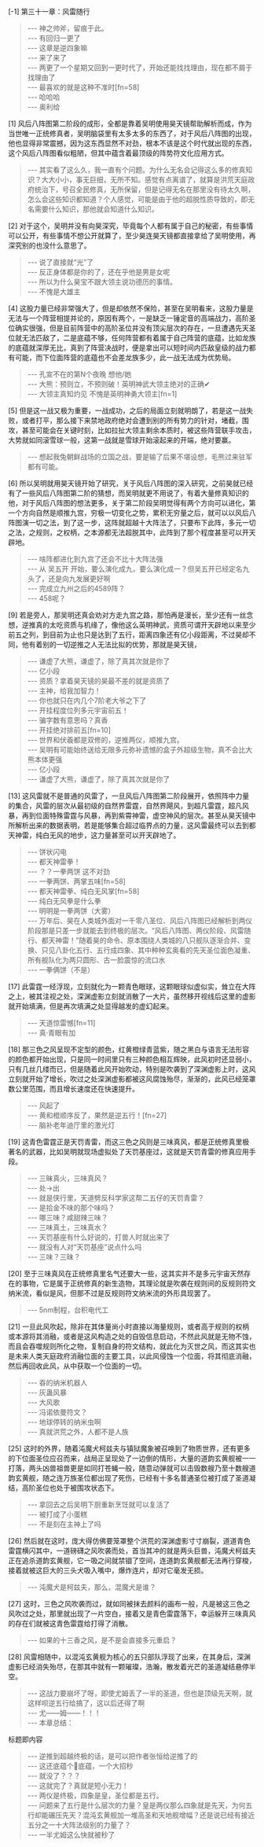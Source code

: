 
[-1] 第三十一章：风雷随行
>--- 神之帅斧，留痕于此。<br>
>--- 有回归一更了<br>
>--- 这章是逆四象嘛<br>
>--- 来了来了<br>
>--- 两更了一个星期又回到一更时代了，开始还能找找理由，现在都不屑于找理由了<br>
>--- 最喜欢的就是这种不准时[fn=58]<br>
>--- 哈哈哈<br>
>--- 奥利给<br>

[1] 风后八阵图第二阶段的成形，全都是靠着吴明使用昊天镜帮助解析而成，作为当世唯一正统修真者，吴明脑袋里有太多太多的东西了，对于风后八阵图的出现，他也显得非常震撼，因为这东西显然不对劲，根本不该是这个时代就出现的东西，这个风后八阵图看似粗陋，但其中蕴含着最顶级的阵势符文化应用方式。
>--- 其实看了这么久，我一直有个问题。为什么无名会记得这么多的修真知识？大大小小，事无巨细，无所不知。感觉有点离谱了，就算是洪荒天庭政府统治下，号召全民修真，无所保留，但是记得无名在那里没有待太久啊，怎么会这些知识都知道？个人感觉，可能是由于他的超脱性质导致的，即无名需要什么知识，那他就会知道什么知识。<br>

[2] 对于这个，吴明并没有向昊深究，毕竟每个人都有属于自己的秘密，有些事情可以公开，有些事情不想公开就算了，至少昊连昊天镜都直接拿给了吴明使用，再深究别的也没什么意思了。
>--- 说了直接就“光”了<br>
>--- 反正身体都是你的了，还在乎他是男是女呢<br>
>--- 所以为什么昊宝不跟大领主说功德历的事情。<br>
>--- 不愧是大雄主<br>

[4] 这股力量已经非常强大了，但是却依然不保险，甚至在吴明看来，这股力量是无法与一个阵营相提并论的，原因有两个，一是缺乏一锤定音的高端战力，高阶圣位确实很强，但是目前阵营中的高阶圣位并没有顶尖层次的存在，一旦遭遇先天圣位就无法匹敌了，二是底蕴不够，任何阵营都有着属于自己阵营的底蕴，比如龙族的底蕴就深厚无比，真到了阵营决战时，便是拿出可以短时间内匹敌皇级的战力都有可能，而下位面阵营的底蕴也不会差龙族多少，此一战无法成为优势局。
>--- 孔宣不在的第N个夜晚 想他/她<br>
>--- 大熊：预则立，不预则破！英明神武大领主绝对的正确✔<br>
>--- 大领主真知灼见 不愧是英明神勇大领主[fn=1]<br>

[5] 但是这一战又极为重要，一战成功，之后的局面立刻就明朗了，若是这一战失败，或者打平，那么接下来禁地政府绝对会遭到别的所有势力的针对，堵截，围攻，甚至可能会在关键时刻，比如拉扯大领主剩余本质时，被这些阵营联手攻击，大势就如同滚雪球一般，这第一战就是雪球开始滚起来的开端，绝对要赢。
>--- 想起我兔朝鲜战场的立国之战，要是输了后果不堪设想，毛熊过来驻军都有可能。<br>

[6] 所以吴明就用昊天镜开始了研究，关于风后八阵图的深入研究，之前昊就已经有了一些风后八阵图第二阶的猜想，而吴明就更不用说了，有着大量修真知识的他，对于风后八阵图的想法更多，关于第二阶段吴明觉得有两个方向可以进化，第一个方向自然是顺推九宫，穷极一切变化之势，累积无穷量之后，就可以以风后八阵图演一切之法，到了这一步，这阵就超越十大阵法了，只要布下此阵，多元一切之法，之规则，之权柄，之本源都无法超脱其中，此阵到了那个程度甚至可以开天辟地。
>--- 啥阵都进化到九宫了还会不比十大阵法强<br>
>--- 从 吴五开 开始，要么演化成九，要么演化成一？但吴五开已经定名九头了，还是向九发展更好啊<br>
>--- 完成立九州之后的4589阵？<br>
>--- 458呢？<br>

[9] 若是旁人，那吴明还真会劝对方走九宫之路，那怕再是漫长，至少还有一丝念想，逆推真的太吃资质与机缘了，像他这么英明神武，资质可谓开天辟地以来至少前五之列，到目前为止也只是达到了五行，距离四象还有亿小段距离，不过昊却不同，他有着别的一切逆推之人无法比拟的优势，那就是昊天镜，
>--- 谦虚了大熊，谦虚了，除了真其次就是你了<br>
>--- 亿小段<br>
>--- 资质？拿着昊天镜的昊最不差的就是资质了<br>
>--- 主神，给我加智力！<br>
>--- 你也就只在内几个7阶老大爷之下了<br>
>--- 开挂程度位列多元宇宙前五！<br>
>--- 骗字数有意思吗？真香<br>
>--- 开挂绝对排前五[fn=10]<br>
>--- 世界和伏羲都是双修的，逆推两仪，顺推九宫。<br>
>--- 吴明有可能始终送给无限多元弥补遗憾的盒子外超级生物，真不会比大熊本体更强<br>
>--- 亿小段<br>
>--- 谦虚了大熊，谦虚了，除了真其次就是你了<br>

[13] 这风雷就不是普通的风雷了，一旦风后八阵图第二阶段展开，依照阵中力量的集合，风雷的层次从最初级的自然界雷霆，自然界飓风，到超凡雷霆，超凡风暴，再到位面特殊雷霆与风暴，再到紫霄神雷，虚空神风的层次。甚至从昊天镜中所解析出来的数据表明，若是能够集合超过临界点的力量，这风雷最终可以去到都天神雷，纯白无风的地步，这力量甚至可以开天辟地了。
>--- 饼状闪电<br>
>--- 都天神雷拳！<br>
>--- ？？一拳两饼 这不对劲<br>
>--- 一拳两饼、两掌五味[fn=58]<br>
>--- 都天神雷拳、纯白无风掌[fn=58]<br>
>--- 纯白无风拳是什么拳<br>
>--- 明明是一拳两饼（大雾）<br>
>--- 万年后、昊在人类城外面对一千零八圣位、风后八阵图已经解析到两仪阶段那是只差一步就能去到终极的层次。“风后八阵图、两仪阶段、风雷随行、都天神雷！”随着昊的命令、原本围绕人类城的八只舰队逐渐合并、变换、只见八卦化五行、五行成四象、其中种种玄奥看的先天圣位面色凝重、所有舰队化为两只圆形、古一脸震惊的流口水<br>
>--- 一拳俩饼（不是）<br>

[17] 此雷霆一经浮现，立刻就化为一颗青色眼球，这颗眼球似虚似实，耸立在大阵之上，被其注视之处，深渊虚影立刻就消散了一大片，虽然移开视线后这里的虚影就开始填满，但是再次填满之处显得越发的虚幻起来。
>--- 天道惊雷憾[fn=11]<br>
>--- 真·青眼有加<br>

[18] 那三色之风呈现不定型的颜色，红黄橙绿青蓝紫，随之黑白与语言无法形容的颜色都开始出现，只是同一时间里只有三种颜色相互辉映，此风初时还显弱小，只有几丝几缕而已，但是随着此风开始吹动，特别是吹袭到了深渊虚影上时，这风立刻就开始了增长，吹过之处深渊虚影都被这风腐蚀殆尽，渐渐的，此风已经笼罩数公里范围，而且增长速度还在快速提升。
>--- 风起了<br>
>--- 黄和橙顺序反了，果然是逆五行！[fn=27]<br>
>--- 脑补老年迪厅里的激光灯<br>

[19] 这青色雷霆正是天罚青雷，而这三色之风则是三味真风，都是正统修真里极著名的武器，比如吴明就现场虚拟处了天罚基座过，这就是天罚青雷的修真应用手段。
>--- 三昧真火，三味真风？<br>
>--- 处→出<br>
>--- 就是侠行里，天道劈反科学家这帮二五仔的天罚青雷？<br>
>--- 是拾金不味的那个味吗？<br>
>--- 哪三味？咸甜辣三味？<br>
>--- 三味真土，三味真水？<br>
>--- 天罚基座有什么好说的，打兽人时就出来了<br>
>--- 就没有人对“天罚基座”说点什么吗<br>
>--- 三味？三昧？<br>

[20] 至于三味真风在正统修真里名气还要大一些，这其实并不是多元宇宙天然存在的事物，它是属于正统修真的新生造物，其理论就是吹袭在规则间的反规则符文纳米流，看似是风，但那不过是反规则符文纳米流的外形具现罢了。
>--- 5nm制程，台积电代工<br>

[21] 一旦此风吹起，除非在其体量尚小时直接以海量规则，或者高于规则的权柄或本源将其消融，或者是这风构造之处的自毁信息启动，不然此风就是无物不蚀，而且会吞噬规则所化之物，复制自身的符文结构，就此化为灭世之风，而这其实也是未来人类天庭政府消融位面的主要工具，以此风侵蚀一个位面，将其彻底消融，然后再回收此风，从中获取一个位面的一切。
>--- 昋的纳米机器人<br>
>--- 灰蛊风暴<br>
>--- 大风歌<br>
>--- 冯诺依曼符文？<br>
>--- 地球停转的纳米虫啊<br>
>--- 真就洪荒之外，人都不是人族<br>

[25] 这时的外界，随着沌魔犬柯兹夫与镇狱魔象被召唤到了物质世界，还有更多的下位面圣位应召而来，战局正呈现处了一边倒的情形，大量的道韵玄黄舰被一一打落，两头凶兽祖兽更是如同打苍蝇一般，随意动弹就可以击毁数艘乃至十数艘道韵玄黄舰，随之连万族圣位都出现了死伤，已经有十多名普通圣位被打成了圣道凝结，高阶圣位也处于被围攻状态下。
>--- 拿回去之后吴明下厨重新烹饪就可以复活了<br>
>--- 被打成了小蛋糕<br>
>--- 不是刻在主神上了吗<br>

[26] 然后就在这时，庞大得仿佛要笼罩整个洪荒的深渊虚影寸寸崩裂，道道青色雷霆横闪其中，一道磅礴之风吹袭而处，首当其冲的就是两头巨兽，沌魔犬柯兹夫正在追杀道韵玄黄舰，它一吸之间就禁锢了空间，连道韵玄黄舰都无法再行穿梭，接着就被这巨大的三头犬吸入嘴中，爆炸连片，却对它毫发无损。
>--- 沌魔犬是柯兹夫，那么，混魔犬是谁？<br>

[27] 这时，三色之风吹袭而过，就如同被抹去颜料的画布一般，凡是被这三色之风吹过之处，那里就出现了一片空白，接着又是青色雷霆落下，幸运躲开三味真风的存在们就被这青色雷霆给打得了消散。
>--- 如果的十三香之风，是不是会直接多元重启？<br>

[28] 风雷相随中，以混沌玄黄舰为核心的五只部队浮现了出来，在其身后，深渊虚影已经消失殆尽，在那其中就有一颗璀璨，浩瀚，散发着光芒的圣道凝结悬停半空。
>--- 这战力要崩坏了呀，即使尤姆丢了一半的圣道，但也是顶级先天啊，就这样呗逆五行给搞了，这以后还得了啊<br>
>--- 尤——姆——！！！<br>
>--- 本章总结：

标题即内容<br>
>--- 逆推到超越终极的话，是可以把作者张恒给逆推了的<br>
>--- 这还底蕴个🔨底蕴，一个大招秒<br>
>--- 就没了？？？<br>
>--- 这就完了？真就是短小无力！<br>
>--- 两仪是终极，四象是皇，圣位都是五行。<br>
>--- 问题来了五行是什么层次的力量？皇是两仪那么四象就是先天，为何五行却能碾压先天？混沌玄黄舰加一堆高圣和天地舰增幅？还是说已经有接近五分之一十大阵法级别的力量了？<br>
>--- 一半尤姆这么快就被秒了<br>
